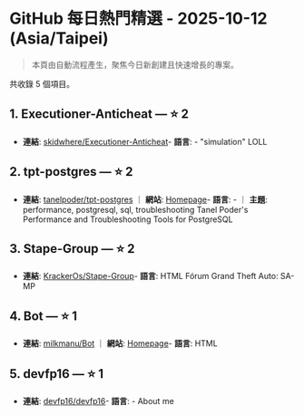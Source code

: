 # GitHub 每日熱門精選 - 2025-10-12 (Asia/Taipei)

> 本頁由自動流程產生，聚焦今日新創建且快速增長的專案。

共收錄 5 個項目。

## 1. Executioner-Anticheat — ⭐ 2

- **連結**: [skidwhere/Executioner-Anticheat](https://github.com/skidwhere/Executioner-Anticheat)- **語言**: -
"simulation" LOLL

## 2. tpt-postgres — ⭐ 2

- **連結**: [tanelpoder/tpt-postgres](https://github.com/tanelpoder/tpt-postgres) ｜ **網站**: [Homepage](https://tanelpoder.com/posts/generate-qr-code-with-pure-sql-in-postgres/)- **語言**: - ｜ **主題**: performance, postgresql, sql, troubleshooting
Tanel Poder's Performance and Troubleshooting Tools for PostgreSQL

## 3. Stape-Group — ⭐ 2

- **連結**: [KrackerOs/Stape-Group](https://github.com/KrackerOs/Stape-Group)- **語言**: HTML
Fórum Grand Theft Auto: SA-MP

## 4. Bot — ⭐ 1

- **連結**: [milkmanu/Bot](https://github.com/milkmanu/Bot) ｜ **網站**: [Homepage](https://bot-tawny-six.vercel.app)- **語言**: HTML


## 5. devfp16 — ⭐ 1

- **連結**: [devfp16/devfp16](https://github.com/devfp16/devfp16)- **語言**: -
About me


